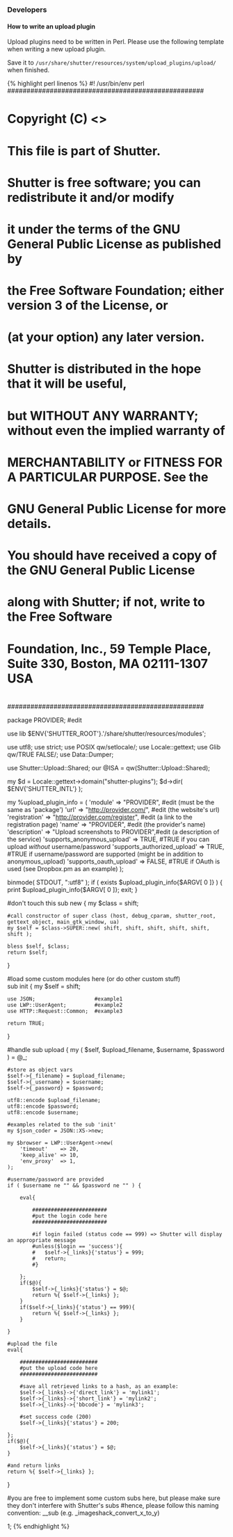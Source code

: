 ### Developers

#### How to write an upload plugin

Upload plugins need to be written in Perl. Please use the following template when writing a new upload plugin.

Save it to `/usr/share/shutter/resources/system/upload_plugins/upload/` when finished.

{% highlight perl linenos %}
#! /usr/bin/env perl
###################################################
#
#  Copyright (C) <year> <author> <<email>>
#
#  This file is part of Shutter.
#
#  Shutter is free software; you can redistribute it and/or modify
#  it under the terms of the GNU General Public License as published by
#  the Free Software Foundation; either version 3 of the License, or
#  (at your option) any later version.
#
#  Shutter is distributed in the hope that it will be useful,
#  but WITHOUT ANY WARRANTY; without even the implied warranty of
#  MERCHANTABILITY or FITNESS FOR A PARTICULAR PURPOSE.  See the
#  GNU General Public License for more details.
#
#  You should have received a copy of the GNU General Public License
#  along with Shutter; if not, write to the Free Software
#  Foundation, Inc., 59 Temple Place, Suite 330, Boston, MA  02111-1307  USA
#
###################################################
 
package PROVIDER;                                                       #edit
 
use lib $ENV{'SHUTTER_ROOT'}.'/share/shutter/resources/modules';
 
use utf8;
use strict;
use POSIX qw/setlocale/;
use Locale::gettext;
use Glib qw/TRUE FALSE/;
use Data::Dumper;
 
use Shutter::Upload::Shared;
our @ISA = qw(Shutter::Upload::Shared);
 
my $d = Locale::gettext->domain("shutter-plugins");
$d->dir( $ENV{'SHUTTER_INTL'} );
 
my %upload_plugin_info = (
    'module'                        => "PROVIDER",                       #edit (must be the same as 'package')
    'url'                           => "http://provider.com/",           #edit (the website's url)
    'registration'                  => "http://provider.com/register",   #edit (a link to the registration page)
    'name'                          => "PROVIDER",                       #edit (the provider's name)
    'description'                   => "Upload screenshots to PROVIDER",#edit (a description of the service)
    'supports_anonymous_upload'     => TRUE,                         #TRUE if you can upload *without* username/password
    'supports_authorized_upload'    => TRUE,                         #TRUE if username/password are supported (might be in addition to anonymous_upload)
    'supports_oauth_upload'         => FALSE,                            #TRUE if OAuth is used (see Dropbox.pm as an example)
);
 
binmode( STDOUT, ":utf8" );
if ( exists $upload_plugin_info{$ARGV[ 0 ]} ) {
    print $upload_plugin_info{$ARGV[ 0 ]};
    exit;
}
 
 
#don't touch this
sub new {
    my $class = shift;
 
    #call constructor of super class (host, debug_cparam, shutter_root, gettext_object, main_gtk_window, ua)
    my $self = $class->SUPER::new( shift, shift, shift, shift, shift, shift );
 
    bless $self, $class;
    return $self;
}
 
#load some custom modules here (or do other custom stuff)   
sub init {
    my $self = shift;
 
    use JSON;                   #example1
    use LWP::UserAgent;         #example2
    use HTTP::Request::Common;  #example3
     
    return TRUE;    
}
 
#handle 
sub upload {
    my ( $self, $upload_filename, $username, $password ) = @_;
 
    #store as object vars
    $self->{_filename} = $upload_filename;
    $self->{_username} = $username;
    $self->{_password} = $password;
 
    utf8::encode $upload_filename;
    utf8::encode $password;
    utf8::encode $username;
 
    #examples related to the sub 'init'
    my $json_coder = JSON::XS->new;
 
    my $browser = LWP::UserAgent->new(
        'timeout'    => 20,
        'keep_alive' => 10,
        'env_proxy'  => 1,
    );
     
    #username/password are provided
    if ( $username ne "" && $password ne "" ) {
 
        eval{
 
            ########################
            #put the login code here
            ########################
             
            #if login failed (status code == 999) => Shutter will display an appropriate message
            #unless($login == 'success'){
            #   $self->{_links}{'status'} = 999;
            #   return;
            #}
 
        };
        if($@){
            $self->{_links}{'status'} = $@;
            return %{ $self->{_links} };
        }
        if($self->{_links}{'status'} == 999){
            return %{ $self->{_links} };
        }
         
    }
     
    #upload the file
    eval{
 
        #########################
        #put the upload code here
        #########################
         
        #save all retrieved links to a hash, as an example:
        $self->{_links}->{'direct_link'} = 'mylink1';
        $self->{_links}->{'short_link'} = 'mylink2';
        $self->{_links}->{'bbcode'} = 'mylink3';
 
        #set success code (200)
        $self->{_links}{'status'} = 200;
         
    };
    if($@){
        $self->{_links}{'status'} = $@;
    }
     
    #and return links
    return %{ $self->{_links} };
}
 
 
#you are free to implement some custom subs here, but please make sure they don't interfere with Shutter's subs
#hence, please follow this naming convention: _<provider>_sub (e.g. _imageshack_convert_x_to_y)
 
 
1;
{% endhighlight %}